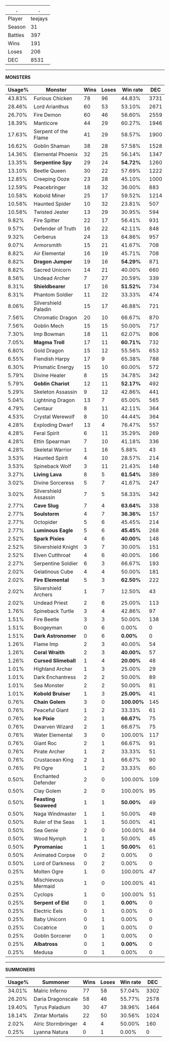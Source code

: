 .|.
|-|-
Player|teejays
Season|31
Battles|397
Wins|191
Loses|206
DEC|8531

---
**MONSTERS**

Usage%|Monster|Wins|Loses|Win rate|DEC|
-|-|-|-|-|-|
43.83%|Furious Chicken|78|96|44.83%|3731|
28.46%|Lord Arianthus|60|53|53.10%|2671|
26.70%|Fire Demon|60|46|56.60%|2559|
18.39%|Manticore|44|29|60.27%|1946|
17.63%|Serpent of the Flame|41|29|58.57%|1900|
16.62%|Goblin Shaman|38|28|57.58%|1528|
14.36%|Elemental Phoenix|32|25|56.14%|1347|
13.35%|**Serpentine Spy**|29|24|**54.72%**|1260|
13.10%|Beetle Queen|30|22|57.69%|1222|
12.85%|Creeping Ooze|23|28|45.10%|1000|
12.59%|Peacebringer|18|32|36.00%|883|
10.58%|Kobold Miner|25|17|59.52%|1214|
10.58%|Haunted Spider|10|32|23.81%|507|
10.58%|Twisted Jester|13|29|30.95%|594|
9.82%|Fire Spitter|22|17|56.41%|931|
9.57%|Defender of Truth|16|22|42.11%|848|
9.32%|Cerberus|24|13|64.86%|957|
9.07%|Armorsmith|15|21|41.67%|708|
8.82%|Air Elemental|16|19|45.71%|708|
8.82%|**Dragon Jumper**|19|16|**54.29%**|871|
8.82%|Sacred Unicorn|14|21|40.00%|660|
8.56%|Undead Archer|7|27|20.59%|339|
8.31%|**Shieldbearer**|17|16|**51.52%**|734|
8.31%|Phantom Soldier|11|22|33.33%|474|
8.06%|Silvershield Paladin|15|17|46.88%|721|
7.56%|Chromatic Dragon|20|10|66.67%|870|
7.56%|Goblin Mech|15|15|50.00%|717|
7.30%|Imp Bowman|18|11|62.07%|806|
7.05%|**Magma Troll**|17|11|**60.71%**|732|
6.80%|Gold Dragon|15|12|55.56%|653|
6.55%|Fiendish Harpy|17|9|65.38%|788|
6.30%|Prismatic Energy|15|10|60.00%|572|
5.79%|Divine Healer|8|15|34.78%|342|
5.79%|**Goblin Chariot**|12|11|**52.17%**|492|
5.29%|Skeleton Assassin|9|12|42.86%|441|
5.04%|Lightning Dragon|13|7|65.00%|565|
4.79%|Centaur|8|11|42.11%|364|
4.53%|Crystal Werewolf|8|10|44.44%|364|
4.28%|Exploding Dwarf|13|4|76.47%|557|
4.28%|Feral Spirit|6|11|35.29%|269|
4.28%|Ettin Spearman|7|10|41.18%|336|
4.28%|Skeletal Warrior|1|16|5.88%|43|
3.53%|Haunted Spirit|4|10|28.57%|214|
3.53%|Spineback Wolf|3|11|21.43%|148|
3.27%|**Living Lava**|8|5|**61.54%**|389|
3.02%|Divine Sorceress|5|7|41.67%|247|
3.02%|Silvershield Assassin|7|5|58.33%|342|
2.77%|**Cave Slug**|7|4|**63.64%**|338|
2.77%|**Soulstorm**|4|7|**36.36%**|157|
2.77%|Octopider|5|6|45.45%|214|
2.77%|**Luminous Eagle**|5|6|**45.45%**|268|
2.52%|**Spark Pixies**|4|6|**40.00%**|148|
2.52%|Silvershield Knight|3|7|30.00%|151|
2.52%|Elven Cutthroat|4|6|40.00%|166|
2.27%|Serpentine Soldier|6|3|66.67%|193|
2.02%|Gelatinous Cube|4|4|50.00%|181|
2.02%|**Fire Elemental**|5|3|**62.50%**|222|
2.02%|Silvershield Archers|1|7|12.50%|43|
2.02%|Undead Priest|2|6|25.00%|113|
1.76%|Spineback Turtle|3|4|42.86%|97|
1.51%|Fire Beetle|3|3|50.00%|138|
1.51%|Boogeyman|0|6|0.00%|0|
1.51%|**Dark Astronomer**|0|6|**0.00%**|0|
1.26%|Flame Imp|2|3|40.00%|54|
1.26%|**Coral Wraith**|2|3|**40.00%**|57|
1.26%|**Cursed Slimeball**|1|4|**20.00%**|48|
1.01%|Highland Archer|1|3|25.00%|29|
1.01%|Dark Enchantress|2|2|50.00%|89|
1.01%|Sea Monster|2|2|50.00%|81|
1.01%|**Kobold Bruiser**|1|3|**25.00%**|41|
0.76%|**Chain Golem**|3|0|**100.00%**|145|
0.76%|Peaceful Giant|1|2|33.33%|61|
0.76%|**Ice Pixie**|2|1|**66.67%**|75|
0.76%|Dwarven Wizard|2|1|66.67%|75|
0.76%|Water Elemental|3|0|100.00%|117|
0.76%|Giant Roc|2|1|66.67%|91|
0.76%|Pirate Archer|1|2|33.33%|51|
0.76%|Crustacean King|2|1|66.67%|90|
0.76%|Pit Ogre|1|2|33.33%|60|
0.50%|Enchanted Defender|2|0|100.00%|109|
0.50%|Clay Golem|2|0|100.00%|95|
0.50%|**Feasting Seaweed**|1|1|**50.00%**|49|
0.50%|Naga Windmaster|1|1|50.00%|49|
0.50%|Ruler of the Seas|1|1|50.00%|41|
0.50%|Sea Genie|2|0|100.00%|84|
0.50%|Wood Nymph|1|1|50.00%|45|
0.50%|**Pyromaniac**|1|1|**50.00%**|61|
0.50%|Animated Corpse|0|2|0.00%|0|
0.50%|Lord of Darkness|0|2|0.00%|0|
0.25%|Molten Ogre|1|0|100.00%|47|
0.25%|Mischievous Mermaid|1|0|100.00%|41|
0.25%|Cyclops|1|0|100.00%|51|
0.25%|**Serpent of Eld**|0|1|**0.00%**|0|
0.25%|Electric Eels|0|1|0.00%|0|
0.25%|Baby Unicorn|0|1|0.00%|0|
0.25%|Cocatrice|0|1|0.00%|0|
0.25%|Goblin Sorcerer|0|1|0.00%|0|
0.25%|**Albatross**|0|1|**0.00%**|0|
0.25%|Medusa|0|1|0.00%|0|

---
**SUMMONERS**

Usage%|Summoner|Wins|Loses|Win rate|DEC|
-|-|-|-|-|-|
34.01%|Malric Inferno|77|58|57.04%|3302|
26.20%|Daria Dragonscale|58|46|55.77%|2578|
19.40%|Tyrus Paladium|30|47|38.96%|1464|
18.14%|Zintar Mortalis|22|50|30.56%|1024|
2.02%|Alric Stormbringer|4|4|50.00%|160|
0.25%|Lyanna Natura|0|1|0.00%|0|
